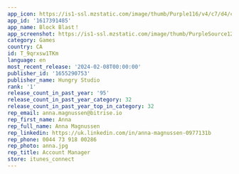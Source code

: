 ```yaml
---
app_icon: https://is1-ssl.mzstatic.com/image/thumb/Purple116/v4/c7/d4/cc/c7d4cc1f-9f33-e76a-f7e9-ece2e134f207/AppIcon-1x_U007emarketing-0-10-0-0-sRGB-85-220-0.png/1024x1024bb.png
app_id: '1617391485'
app_name: Block Blast！
app_screenshot: https://is1-ssl.mzstatic.com/image/thumb/PurpleSource126/v4/38/c0/8e/38c08e42-a1a5-2981-2d69-3aef5c96dd43/c91042c0-2b9b-4d7d-a770-0bda4f2e82a3_1242X2688_1.png/1242x2688bb.png
category: Games
country: CA
id: T_9qrxsw1TKm
language: en
most_recent_release: '2024-02-08T00:00:00'
publisher_id: '1655290753'
publisher_name: Hungry Studio
rank: '1'
release_count_in_past_year: '95'
release_count_in_past_year_category: 32
release_count_in_past_year_top_in_category: 32
rep_email: anna.magnussen@bitrise.io
rep_first_name: Anna
rep_full_name: Anna Magnussen
rep_linkedin: https://uk.linkedin.com/in/anna-magnussen-0977131b
rep_phone: 0044 73 918 00286
rep_photo: anna.jpg
rep_title: Account Manager
store: itunes_connect
---
```

